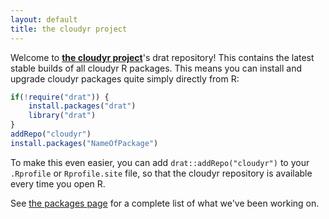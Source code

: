```yaml
---
layout: default
title: the cloudyr project
---
```


Welcome to [**the cloudyr project**](http://cloudyr.github.io/)'s drat repository! This contains the latest stable builds of all cloudyr R packages. This means you can install and upgrade cloudyr packages quite simply directly from R:

```R
if(!require("drat")) {
    install.packages("drat")
    library("drat")
}
addRepo("cloudyr")
install.packages("NameOfPackage")
```

To make this even easier, you can add `drat::addRepo("cloudyr")` to your `.Rprofile` or `Rprofile.site` file, so that the cloudyr repository is available every time you open R.

See [the packages page](../packages/index.html) for a complete list of what we've been working on.
